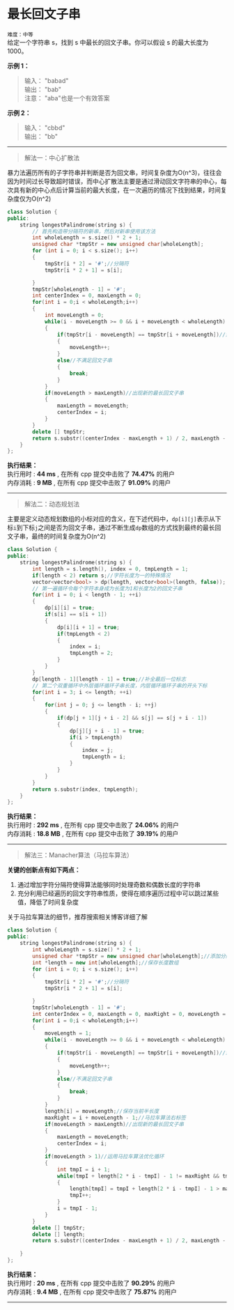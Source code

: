 # 最长回文子串 #  
`难度：中等`  
给定一个字符串 s，找到 s 中最长的回文子串。你可以假设 s 的最大长度为 1000。

**示例 1：**  
>输入： "babad"  
>输出： "bab"  
>注意： "aba"也是一个有效答案    

**示例 2：**  
>输入： "cbbd"  
>输出： "bb"  
---  

>解法一：中心扩散法  

暴力法遍历所有的子字符串并判断是否为回文串，时间复杂度为O(n^3)，往往会因为时间过长导致超时错误，而中心扩散法主要是通过滑动回文字符串的中心，每次具有新的中心点后计算当前的最大长度，在一次遍历的情况下找到结果，时间复杂度仅为O(n^2)  
```C++
class Solution {
public:
    string longestPalindrome(string s) {
        // 首先构造带分隔符的新串，然后对新串使用该方法
        int wholeLength = s.size() * 2 + 1;
        unsigned char *tmpStr = new unsigned char[wholeLength];
        for (int i = 0; i < s.size(); i++)
        {
            tmpStr[i * 2] = '#';//分隔符
            tmpStr[i * 2 + 1] = s[i];

        }
        tmpStr[wholeLength - 1] = '#';
        int centerIndex = 0, maxLength = 0;
        for(int i = 0;i < wholeLength;i++)
        {
            int moveLength = 0;
            while(i - moveLength >= 0 && i + moveLength < wholeLength)
            {
                if(tmpStr[i - moveLength] == tmpStr[i + moveLength])//满足回文子串
                {
                    moveLength++;
                }
                else//不满足回文子串
                {
                    break;
                }
            }
            if(moveLength > maxLength)//出现新的最长回文子串
            {
                maxLength = moveLength;
                centerIndex = i;
            }
        }
        delete [] tmpStr;
        return s.substr((centerIndex - maxLength + 1) / 2, maxLength - 1);
    }
};
```  
**执行结果：**  
执行用时 : **44 ms** , 在所有 cpp 提交中击败了 **74.47%** 的用户  
内存消耗 : **9 MB** , 在所有 cpp 提交中击败了 **91.09%** 的用户  

---  
>解法二：动态规划法  

主要是定义动态规划数组的小标对应的含义，在下述代码中，`dp[i][j]`表示从下标`i`到下标`j`之间是否为回文子串，通过不断生成`dp`数组的方式找到最终的最长回文子串，最终的时间复杂度为O(n^2)  
```C++
class Solution {
public:
    string longestPalindrome(string s) {
        int length = s.length(), index = 0, tmpLength = 1;
        if(length < 2) return s;//字符长度为一的特殊情况
        vector<vector<bool> > dp(length, vector<bool>(length, false));
        // 第一遍循环令每个字符本身成为长度为1和长度为2的回文子串
        for(int i = 0; i < length - 1; ++i)
        {
            dp[i][i] = true;
            if(s[i] == s[i + 1])
            {
                dp[i][i + 1] = true;
                if(tmpLength < 2)
                {
                    index = i;
                    tmpLength = 2;
                }
            }
        }
        dp[length - 1][length - 1] = true;//补全最后一位标志
        // 第二个双重循环中外层循环循环子串长度，内层循环循环子串的开头下标
        for(int i = 3; i <= length; ++i)
        {
            for(int j = 0; j <= length - i; ++j)
            {
                if(dp[j + 1][j + i - 2] && s[j] == s[j + i - 1])
                {
                    dp[j][j + i - 1] = true;
                    if(i > tmpLength)
                    {
                        index = j;
                        tmpLength = i;
                    }
                }
            }
        }
        return s.substr(index, tmpLength);
    }
};
```  
**执行结果：**  
执行用时 : **292 ms** , 在所有 cpp 提交中击败了 **24.06%** 的用户  
内存消耗 : **18.8 MB** , 在所有 cpp 提交中击败了 **39.19%** 的用户  

---
>解法三：Manacher算法（马拉车算法）  

**关键的创新点有如下两点：**  
1. 通过增加字符分隔符使得算法能够同时处理奇数和偶数长度的字符串
2. 充分利用已经遍历的回文字符串性质，使得在顺序遍历过程中可以跳过某些值，降低了时间复杂度  

关于马拉车算法的细节，推荐搜索相关博客详细了解  
```C++
class Solution {
public:
    string longestPalindrome(string s) {
        int wholeLength = s.size() * 2 + 1;
        unsigned char *tmpStr = new unsigned char[wholeLength];//添加分隔符后的字符串
        int *length = new int[wholeLength];//保存长度数组
        for (int i = 0; i < s.size(); i++)
        {
            tmpStr[i * 2] = '#';//分隔符
            tmpStr[i * 2 + 1] = s[i];

        }
        tmpStr[wholeLength - 1] = '#';
        int centerIndex = 0, maxLength = 0, maxRight = 0, moveLength = 1;
        for(int i = 0;i < wholeLength;i++)
        {
            moveLength = 1;
            while(i - moveLength >= 0 && i + moveLength < wholeLength)
            {
                if(tmpStr[i - moveLength] == tmpStr[i + moveLength])//满足回文子串
                {
                    moveLength++;
                }
                else//不满足回文子串
                {
                    break;
                }
            }
            length[i] = moveLength;//保存当前半长度
            maxRight = i + moveLength - 1;//马拉车算法右标签
            if(moveLength > maxLength)//出现新的最长回文子串
            {
                maxLength = moveLength;
                centerIndex = i;
            }
            if(moveLength > 1)//运用马拉车算法优化循环
            {
                int tmpI = i + 1;
                while(tmpI + length[2 * i - tmpI] - 1 != maxRight && tmpI < maxRight)
                {
                    length[tmpI] = tmpI + length[2 * i - tmpI] - 1 > maxRight ? maxRight - tmpI + 1 : length[2 * i - tmpI];
                    tmpI++;
                }
                i = tmpI - 1;
            }
        }
        delete [] tmpStr;
        delete [] length;
        return s.substr((centerIndex - maxLength + 1) / 2, maxLength - 1);
        
    }
};
```   

**执行结果：**  
执行用时 : **20 ms** , 在所有 cpp 提交中击败了 **90.29%** 的用户  
内存消耗 : **9.4 MB** , 在所有 cpp 提交中击败了 **75.87%** 的用户  

---